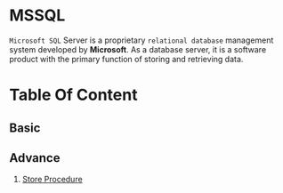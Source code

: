 # MSSQL
`Microsoft SQL` Server is a proprietary `relational database` management system developed by **Microsoft**. As a database server, it is a software product with the primary function of storing and retrieving data.

# Table Of Content
## Basic
## Advance
1. [Store Procedure](./advance/store_procedure.md)
